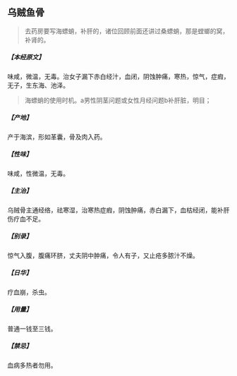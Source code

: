 ## 乌贼鱼骨

> 去药房要写海螵蛸，补肝的，诸位回顾前面还讲过桑螵蛸，那是螳螂的窝，补肾的。

##### 【本经原文】
味咸，微温，无毒。治女子漏下赤白经汁，血闭，阴蚀肿痛，寒热，惊气，症瘕，无子，生东海、池泽。

> 海螵蛸的使用时机。a男性阴茎问题或女性月经问题‍‍‍b补肝脏，明目；

##### 【产地】
产于海滨，形如革囊，骨及肉入药。
##### 【性味】
味咸，性微温，无毒。
##### 【主治】
乌贼骨主通经络，祛寒湿，治寒热症瘕，阴蚀肿痛，赤白漏下，血枯经闭，能补肝伤疗血不足。
##### 【别录】
惊气入腹，腹痛环脐，丈夫阴中肿痛，令人有子，又止疮多脓汁不燥。
##### 【日华】
疗血崩，杀虫。
##### 【用量】
普通一钱至三钱。
##### 【禁忌】
血病多热者勿用。
